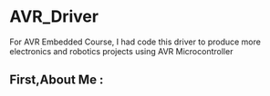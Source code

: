 # AVR_Driver
For AVR Embedded Course, I had code this driver to produce more electronics and robotics projects using AVR Microcontroller
## First,About Me :

